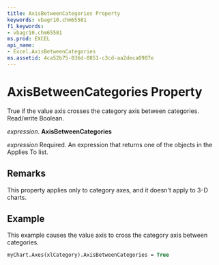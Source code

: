 ```yaml
---
title: AxisBetweenCategories Property
keywords: vbagr10.chm65581
f1_keywords:
- vbagr10.chm65581
ms.prod: EXCEL
api_name:
- Excel.AxisBetweenCategories
ms.assetid: 4ca52b75-036d-0851-c3cd-aa2deca0907e
---
```



# AxisBetweenCategories Property

True if the value axis crosses the category axis between categories. Read/write Boolean.

 _expression_. **AxisBetweenCategories**

 _expression_ Required. An expression that returns one of the objects in the Applies To list.


## Remarks

This property applies only to category axes, and it doesn't apply to 3-D charts.


## Example

This example causes the value axis to cross the category axis between categories.


```vb
myChart.Axes(xlCategory).AxisBetweenCategories = True
```


